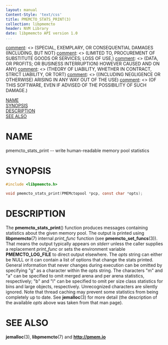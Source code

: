 ```yaml
---
layout: manual
Content-Style: 'text/css'
title: PMEMCTO_STATS_PRINT(3)
collection: libpmemcto
header: NVM Library
date: libpmemcto API version 1.0
...
```


[comment]: <> (Copyright 2017, Intel Corporation)

[comment]: <> (Redistribution and use in source and binary forms, with or without)
[comment]: <> (modification, are permitted provided that the following conditions)
[comment]: <> (are met:)
[comment]: <> (    * Redistributions of source code must retain the above copyright)
[comment]: <> (      notice, this list of conditions and the following disclaimer.)
[comment]: <> (    * Redistributions in binary form must reproduce the above copyright)
[comment]: <> (      notice, this list of conditions and the following disclaimer in)
[comment]: <> (      the documentation and/or other materials provided with the)
[comment]: <> (      distribution.)
[comment]: <> (    * Neither the name of the copyright holder nor the names of its)
[comment]: <> (      contributors may be used to endorse or promote products derived)
[comment]: <> (      from this software without specific prior written permission.)

[comment]: <> (THIS SOFTWARE IS PROVIDED BY THE COPYRIGHT HOLDERS AND CONTRIBUTORS)
[comment]: <> ("AS IS" AND ANY EXPRESS OR IMPLIED WARRANTIES, INCLUDING, BUT NOT)
[comment]: <> (LIMITED TO, THE IMPLIED WARRANTIES OF MERCHANTABILITY AND FITNESS FOR)
[comment]: <> (A PARTICULAR PURPOSE ARE DISCLAIMED. IN NO EVENT SHALL THE COPYRIGHT)
[comment]: <> (OWNER OR CONTRIBUTORS BE LIABLE FOR ANY DIRECT, INDIRECT, INCIDENTAL,)
[comment]: <> (SPECIAL, EXEMPLARY, OR CONSEQUENTIAL DAMAGES (INCLUDING, BUT NOT)
[comment]: <> (LIMITED TO, PROCUREMENT OF SUBSTITUTE GOODS OR SERVICES; LOSS OF USE,)
[comment]: <> (DATA, OR PROFITS; OR BUSINESS INTERRUPTION) HOWEVER CAUSED AND ON ANY)
[comment]: <> (THEORY OF LIABILITY, WHETHER IN CONTRACT, STRICT LIABILITY, OR TORT)
[comment]: <> ((INCLUDING NEGLIGENCE OR OTHERWISE) ARISING IN ANY WAY OUT OF THE USE)
[comment]: <> (OF THIS SOFTWARE, EVEN IF ADVISED OF THE POSSIBILITY OF SUCH DAMAGE.)

[comment]: <> (pmemcto_stats_print.3 -- man page for libpmemcto)

[NAME](#name)<br />
[SYNOPSIS](#synopsis)<br />
[DESCRIPTION](#description)<br />
[SEE ALSO](#see-also)<br />


# NAME #

pmemcto_stats_print -- write human-readable memory pool statistics


# SYNOPSIS #

```c
#include <libpmemcto.h>

void pmemcto_stats_print(PMEMctopool *pcp, const char *opts);

```


# DESCRIPTION #

The **pmemcto_stats_print**() function produces messages containing statistics
about the given memory pool.  The output is printed using **libpmemcto**(7)
internal *print_func* function (see **pmemcto_set_funcs**(3)).  That means
the output typically appears on *stderr* unless the caller supplies
a replacement *print_func* or sets the environment variable
**PMEMCTO_LOG_FILE** to direct output elsewhere.  The *opts* string can either
be NULL or it can contain a list of options that change the stats printed.
General information that never changes during execution can be omitted
by specifying "g" as a character within the opts string.  The characters
"m" and "a" can be specified to omit merged arena and per arena statistics,
respectively; "b" and "l" can be specified to omit per size class statistics
for bins and large objects, respectively.  Unrecognized characters are silently
ignored.  Note that thread caching may prevent some statistics from being
completely up to date.
See **jemalloc**(3) for more detail (the description of the available *opts*
above was taken from that man page).


# SEE ALSO #

**jemalloc**(3), **libpmemcto**(7) and **<http://pmem.io>**

